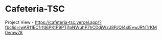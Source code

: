 # Cafeteria-TSC
Project View - https://cafeteria-tsc.vercel.app/?fbclid=IwAR11EC1rfd6PKtP9PTj1pNWuhP7hCDdjWzJ8PJQI4xlEvwJRNTrKM0vmw78

